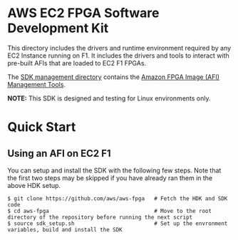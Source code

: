 # AWS EC2 FPGA Software Development Kit

This directory includes the drivers and runtime environment required by any EC2 Instance running on F1. It includes the drivers and tools to interact with pre-built AFIs that are loaded to EC2 F1 FPGAs.

The [SDK management directory](./management) contains the [Amazon FPGA Image (AFI) Management Tools](./management/fpga_image_tools/README.md).

**NOTE:** This SDK is designed and testing for Linux environments only.

# Quick Start

## Using an AFI on EC2 F1

You can setup and install the SDK with the following few steps.  Note that the first two steps may be skipped if you have already ran them in the above HDK setup.

    $ git clone https://github.com/aws/aws-fpga   # Fetch the HDK and SDK code
    $ cd aws-fpga                                 # Move to the root directory of the repository before running the next script
    $ source sdk_setup.sh                         # Set up the envronment variables, build and install the SDK
